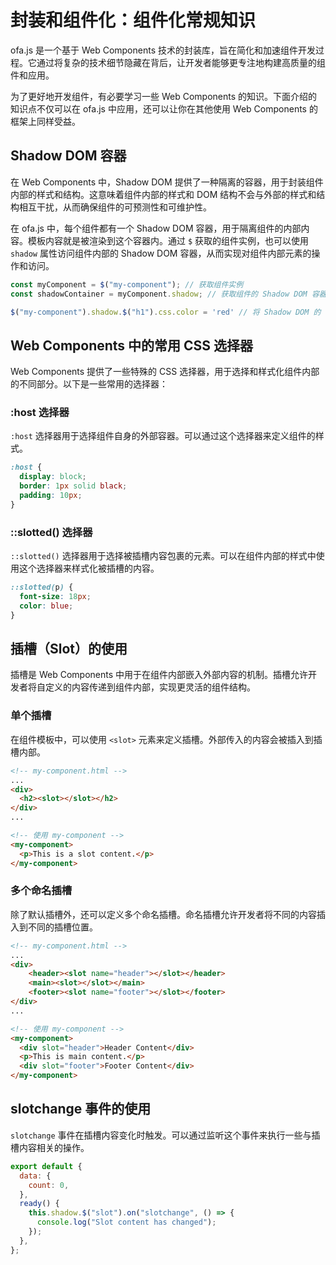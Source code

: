 # 封装和组件化：组件化常规知识

ofa.js 是一个基于 Web Components 技术的封装库，旨在简化和加速组件开发过程。它通过将复杂的技术细节隐藏在背后，让开发者能够更专注地构建高质量的组件和应用。

为了更好地开发组件，有必要学习一些 Web Components 的知识。下面介绍的知识点不仅可以在 ofa.js 中应用，还可以让你在其他使用 Web Components 的框架上同样受益。

## Shadow DOM 容器

在 Web Components 中，Shadow DOM 提供了一种隔离的容器，用于封装组件内部的样式和结构。这意味着组件内部的样式和 DOM 结构不会与外部的样式和结构相互干扰，从而确保组件的可预测性和可维护性。

在 ofa.js 中，每个组件都有一个 Shadow DOM 容器，用于隔离组件的内部内容。模板内容就是被渲染到这个容器内。通过 `$` 获取的组件实例，也可以使用 `shadow` 属性访问组件内部的 Shadow DOM 容器，从而实现对组件内部元素的操作和访问。

```javascript
const myComponent = $("my-component"); // 获取组件实例
const shadowContainer = myComponent.shadow; // 获取组件的 Shadow DOM 容器

$("my-component").shadow.$("h1").css.color = 'red' // 将 Shadow DOM 的 h1 改为红色
```

## Web Components 中的常用 CSS 选择器

Web Components 提供了一些特殊的 CSS 选择器，用于选择和样式化组件内部的不同部分。以下是一些常用的选择器：

### :host 选择器

`:host` 选择器用于选择组件自身的外部容器。可以通过这个选择器来定义组件的样式。

```css
:host {
  display: block;
  border: 1px solid black;
  padding: 10px;
}
```

### ::slotted() 选择器

`::slotted()` 选择器用于选择被插槽内容包裹的元素。可以在组件内部的样式中使用这个选择器来样式化被插槽的内容。

```css
::slotted(p) {
  font-size: 18px;
  color: blue;
}
```

## 插槽（Slot）的使用

插槽是 Web Components 中用于在组件内部嵌入外部内容的机制。插槽允许开发者将自定义的内容传递到组件内部，实现更灵活的组件结构。

### 单个插槽

在组件模板中，可以使用 `<slot>` 元素来定义插槽。外部传入的内容会被插入到插槽内部。

```html
<!-- my-component.html -->
...
<div>
  <h2><slot></slot></h2>
</div>
...
```

```html
<!-- 使用 my-component -->
<my-component>
  <p>This is a slot content.</p>
</my-component>
```

### 多个命名插槽

除了默认插槽外，还可以定义多个命名插槽。命名插槽允许开发者将不同的内容插入到不同的插槽位置。

```html
<!-- my-component.html -->
...
<div>
    <header><slot name="header"></slot></header>
    <main><slot></slot></main>
    <footer><slot name="footer"></slot></footer>
</div>
...
```

```html
<!-- 使用 my-component -->
<my-component>
  <div slot="header">Header Content</div>
  <p>This is main content.</p>
  <div slot="footer">Footer Content</div>
</my-component>
```

## slotchange 事件的使用

`slotchange` 事件在插槽内容变化时触发。可以通过监听这个事件来执行一些与插槽内容相关的操作。

```javascript
export default {
  data: {
    count: 0,
  },
  ready() {
    this.shadow.$("slot").on("slotchange", () => {
      console.log("Slot content has changed");
    });
  },
};
```